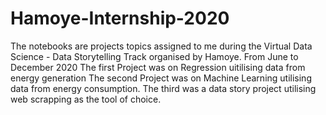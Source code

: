 # Hamoye-Internship-2020
The notebooks are projects topics assigned to me during the Virtual Data Science - Data Storytelling Track organised by Hamoye.
From June to December 2020
The first Project was on Regression uitilising data from energy generation
The second Project was on Machine Learning utilising data from energy consumption.
The third was a data story project utilising web scrapping as the tool of choice.
